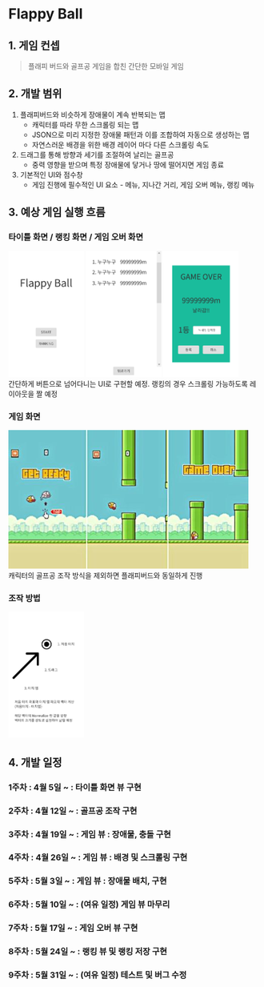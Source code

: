Flappy Ball
===================

## 1. 게임 컨셉 
> 플래피 버드와 골프공 게임을 합친 간단한 모바일 게임

## 2. 개발 범위
1. 플래피버드와 비슷하게 장애물이 계속 반복되는 맵
    * 캐릭터를 따라 무한 스크롤링 되는 맵
    * JSON으로 미리 지정한 장애물 패턴과 이를 조합하여 자동으로 생성하는 맵
    * 자연스러운 배경을 위한 배경 레이어 마다 다른 스크롤링 속도
2. 드래그를 통해 방향과 세기를 조절하여 날리는 골프공
    * 중력 영향을 받으며 특정 장애물에 닿거나 땅에 떨어지면 게임 종료
3. 기본적인 UI와 점수창
    * 게임 진행에 필수적인 UI 요소 - 메뉴, 지나간 거리, 게임 오버 메뉴, 랭킹 메뉴

## 3. 예상 게임 실행 흐름

### 타이틀 화면 / 랭킹 화면 / 게임 오버 화면
<img src="/Doc/TITLE.png" width="30%" height="30%"></img>
<img src="/Doc/RANKING.png" width="30%" height="30%"></img>
<img src="/Doc/GAMEOVER.png" width="30%" height="30%"></img>
<br>
간단하게 버튼으로 넘어다니는 UI로 구현할 예정.
랭킹의 경우 스크롤링 가능하도록 레이아웃을 짤 예정

### 게임 화면
<img src="/Doc/flappy.jpg"></img>
<br>
캐릭터의 골프공 조작 방식을 제외하면 플래피버드와 동일하게 진행   

### 조작 방법
<img src="/Doc/touch.png" width="30%" height="30%"></img>
<br>

## 4. 개발 일정
### 1주차 : 4월  5일 ~ : 타이틀 화면 뷰 구현
### 2주차 : 4월 12일 ~ : 골프공 조작 구현
### 3주차 : 4월 19일 ~ : 게임 뷰 : 장애물, 충돌 구현
### 4주차 : 4월 26일 ~ : 게임 뷰 : 배경 및 스크롤링 구현
### 5주차 : 5월  3일 ~ : 게임 뷰 : 장애물 배치,  구현
### 6주차 : 5월 10일 ~ : (여유 일정) 게임 뷰 마무리
### 7주차 : 5월 17일 ~ : 게임 오버 뷰 구현
### 8주차 : 5월 24일 ~ : 랭킹 뷰 및 랭킹 저장 구현
### 9주차 : 5월 31일 ~ : (여유 일정) 테스트 및 버그 수정
